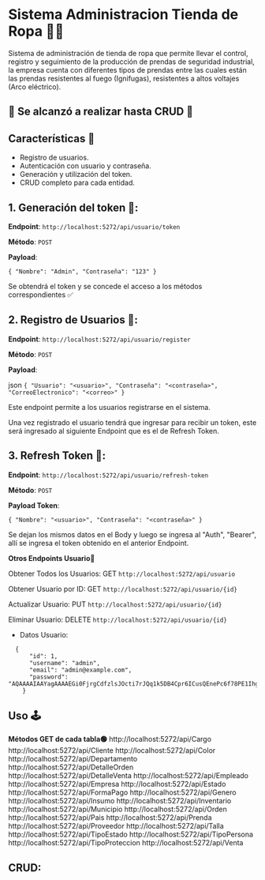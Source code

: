 
# Sistema Administracion Tienda de Ropa 👔👕
Sistema de administración de tienda de ropa que permite llevar el control, registro y seguimiento de la producción de prendas de seguridad industrial, la empresa cuenta con diferentes tipos de prendas entre las cuales están las prendas resistentes al fuego (Ignifugas), resistentes a altos voltajes (Arco eléctrico).

## 🚧 Se alcanzó a realizar hasta CRUD 🚧

## Características 🌟

- Registro de usuarios.
- Autenticación con usuario y contraseña.
- Generación y utilización del token.
- CRUD completo para cada entidad.

## 1. Generación del token 🔑:

**Endpoint**: `http://localhost:5272/api/usuario/token`

**Método**: `POST`

**Payload**:

`{
    "Nombre": "Admin",
    "Contraseña": "123"
}`

Se obtendrá el token y se concede el acceso a los métodos correspondientes ✅
## 2. Registro de Usuarios 📝:

**Endpoint**: `http://localhost:5272/api/usuario/register`

**Método**: `POST`

**Payload**:

json
`{
    "Usuario": "<usuario>",
    "Contraseña": "<contraseña>",
    "CorreoElectronico": "<correo>"
}`

Este endpoint permite a los usuarios registrarse en el sistema.

Una vez registrado el usuario tendrá que ingresar para recibir un token, este será ingresado al siguiente Endpoint que es el de Refresh Token.

## 3. Refresh Token 🔄:

**Endpoint**: `http://localhost:5272/api/usuario/refresh-token`

**Método**: `POST`

**Payload Token**:

`{
    "Nombre": "<usuario>",
    "Contraseña": "<contraseña>"
}`

Se dejan los mismos datos en el Body y luego se ingresa al "Auth", "Bearer", allí se ingresa el token obtenido en el anterior Endpoint.

**Otros Endpoints Usuario👤**

Obtener Todos los Usuarios: GET `http://localhost:5272/api/usuario`

Obtener Usuario por ID: GET `http://localhost:5272/api/usuario/{id}`

Actualizar Usuario: PUT `http://localhost:5272/api/usuario/{id}`

Eliminar Usuario: DELETE `http://localhost:5272/api/usuario/{id}`

- Datos Usuario:
```
  {
      "id": 1,
      "username": "admin",
      "email": "admin@example.com",
      "password": "AQAAAAIAAYagAAAAEGi0FjrgCdfzlsJOcti7rJQq1k5DB4Cpr6ICusQEnePc6f78PE1IhgVuIzm6rwMeDA"
    }
```




## Uso 🕹
**Métodos GET de cada tabla🟢**
http://localhost:5272/api/Cargo
http://localhost:5272/api/Cliente
http://localhost:5272/api/Color
http://localhost:5272/api/Departamento
http://localhost:5272/api/DetalleOrden
http://localhost:5272/api/DetalleVenta
http://localhost:5272/api/Empleado
http://localhost:5272/api/Empresa
http://localhost:5272/api/Estado
http://localhost:5272/api/FormaPago
http://localhost:5272/api/Genero
http://localhost:5272/api/Insumo
http://localhost:5272/api/Inventario
http://localhost:5272/api/Municipio
http://localhost:5272/api/Orden
http://localhost:5272/api/Pais
http://localhost:5272/api/Prenda
http://localhost:5272/api/Proveedor
http://localhost:5272/api/Talla
http://localhost:5272/api/TipoEstado
http://localhost:5272/api/TipoPersona
http://localhost:5272/api/TipoProteccion
http://localhost:5272/api/Venta

## CRUD: 

